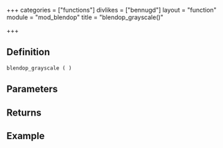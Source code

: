 +++
categories = ["functions"]
divlikes = ["bennugd"]
layout = "function"
module = "mod_blendop"
title = "blendop_grayscale()"

+++

## Definition

    blendop_grayscale ( )

## Parameters

## Returns

## Example
